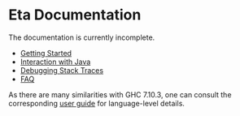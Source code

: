 # Eta Documentation

The documentation is currently incomplete.

- [Getting Started](./Getting-Started.md)
- [Interaction with Java](./FFI.md)
- [Debugging Stack Traces](./Debugging-Stack-Traces.md)
- [FAQ](./FAQ.md)

As there are many similarities with GHC 7.10.3, one can consult the corresponding 
[user guide](https://downloads.haskell.org/~ghc/7.10.3/docs/html/users_guide/) for 
language-level details.
